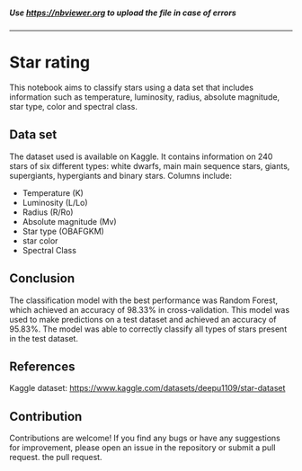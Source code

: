 ##### Use https://nbviewer.org to upload the file in case of errors
---

# Star rating

This notebook aims to classify stars using a data set that includes information such as temperature, luminosity, radius, absolute magnitude, star type, color and spectral class.

## Data set
The dataset used is available on Kaggle. It contains information on 240 stars of six different types: white dwarfs, main main sequence stars, giants, supergiants, hypergiants and binary stars. Columns include:

- Temperature (K)
- Luminosity (L/Lo)
- Radius (R/Ro)
- Absolute magnitude (Mv)
- Star type (OBAFGKM)
- star color
- Spectral Class


## Conclusion
The classification model with the best performance was Random Forest, which achieved an accuracy of 98.33% in cross-validation. This model was used to make predictions on a test dataset and achieved an accuracy of 95.83%. The model was able to correctly classify all types of stars present in the test dataset.

## References
Kaggle dataset: https://www.kaggle.com/datasets/deepu1109/star-dataset

## Contribution
Contributions are welcome! If you find any bugs or have any suggestions for improvement, please open an issue in the repository or submit a pull request. the pull request.
